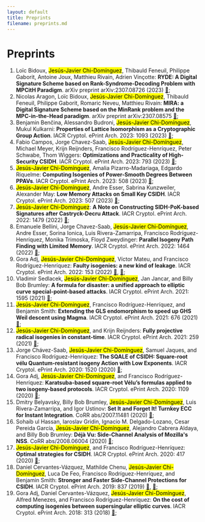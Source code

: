 ```yaml
---
layout: default
title: Preprints
filename: preprints.md
--- 
```


# Preprints

1. Lo&iuml;c Bidoux, <mark>Jes&uacute;s-Javier Chi-Dom&iacute;nguez</mark>, Thibauld Feneuil, Philippe Gaborit, Antoine Joux, Matthieu Rivain, Adrien Vin&ccedil;otte: **RYDE: A Digital Signature Scheme based on Rank-Syndrome-Decoding Problem with MPCitH Paradigm**. arXiv preprint arXiv:2307.08726 (2023) [&#128279;](https://arxiv.org/abs/2307.08726);
2. Nicolas Aragon, Lo&iuml;c Bidoux, <mark>Jes&uacute;s-Javier Chi-Dom&iacute;nguez</mark>, Thibauld Feneuil, Philippe Gaborit, Romaric Neveu, Matthieu Rivain: **MIRA: a Digital Signature Scheme based on the MinRank problem and the MPC-in-the-Head paradigm**. arXiv preprint arXiv:2307.08575 [&#128279;](https://arxiv.org/abs/2307.08575);
3. Benjamin Ben&#269;ina, Alessandro Budroni, <mark>Jes&uacute;s-Javier Chi-Dom&iacute;nguez</mark>, Mukul Kulkarni: **Properties of Lattice Isomorphism as a Cryptographic Group Action**. IACR Cryptol. ePrint Arch. 2023: 1093 (2023) [&#128279;](https://eprint.iacr.org/2023/1093);
4. Fabio Campos, Jorge Chavez-Saab, <mark>Jes&uacute;s-Javier Chi-Dom&iacute;nguez</mark>, Michael Meyer, Krijn Reijnders, Francisco Rodr&iacute;guez-Henr&iacute;quez, Peter Schwabe, Thom Wiggers: **Optimizations and Practicality of High-Security CSIDH**. IACR Cryptol. ePrint Arch. 2023: 793 (2023) [&#128279;](https://eprint.iacr.org/2023/793);
5. <mark>Jes&uacute;s-Javier Chi-Dom&iacute;nguez</mark>, Amalia Pizarro-Madariaga, Edgardo Riquelme: **Computing Isogenies of Power-Smooth Degrees Between PPAVs**. IACR Cryptol. ePrint Arch. 2023: 508 (2023) [&#128279;](https://eprint.iacr.org/2023/508);
6. <mark>Jes&uacute;s-Javier Chi-Dom&iacute;nguez</mark>, Andre Esser, Sabrina Kunzweiler, Alexander May: **Low Memory Attacks on Small Key CSIDH**. IACR Cryptol. ePrint Arch. 2023: 507 (2023) [&#128279;](https://eprint.iacr.org/2023/507);
7. <mark>Jes&uacute;s-Javier Chi-Dom&iacute;nguez</mark>: **A Note on Constructing SIDH-PoK-based Signatures after Castryck-Decru Attack**. IACR Cryptol. ePrint Arch. 2022: 1479 (2022) [&#128279;](https://eprint.iacr.org/2022/1479);
8. Emanuele Bellini, Jorge Chavez-Saab, <mark>Jes&uacute;s-Javier Chi-Dom&iacute;nguez</mark>, Andre Esser, Sorina Ionica, Luis Rivera-Zamarripa, Francisco Rodr&iacute;guez-Henr&iacute;quez, Monika Trimoska, Floyd Zweydinger: **Parallel Isogeny Path Finding with Limited Memory**. IACR Cryptol. ePrint Arch. 2022: 1464 (2022) [&#128279;](https://eprint.iacr.org/2022/1464);
9. Gora Adj, <mark>Jes&uacute;s-Javier Chi-Dom&iacute;nguez</mark>, V&iacute;ctor Mateu, and Francisco Rodr&iacute;guez-Henr&iacute;quez: **Faulty isogenies: a new kind of leakage**. IACR Cryptol. ePrint Arch. 2022: 153 (2022) [&#128279;](https://eprint.iacr.org/2022/153), [&#128279;](https://arxiv.org/abs/2202.04896);
10. Vladimir Sedlacek, <mark>Jes&uacute;s-Javier Chi-Dom&iacute;nguez</mark>, Jan Jancar, and Billy Bob Brumley: **A formula for disaster: a unified approach to elliptic curve special-point-based attacks**. IACR Cryptol. ePrint Arch. 2021: 1595 (2021) [&#128279;](https://eprint.iacr.org/2021/1595);
11. <mark>Jes&uacute;s-Javier Chi-Dom&iacute;nguez</mark>, Francisco Rodr&iacute;guez-Henr&iacute;quez, and Benjamin Smith: **Extending the GLS endomorphism to speed up GHS Weil descent using Magma**. IACR Cryptol. ePrint Arch. 2021: 676 (2021) [&#128279;](https://eprint.iacr.org/2021/676);
12. <mark>Jes&uacute;s-Javier Chi-Dom&iacute;nguez</mark>, and Krijn Reijnders: **Fully projective radical isogenies in constant-time**. IACR Cryptol. ePrint Arch. 2021: 259 (2021) [&#128279;](https://eprint.iacr.org/2021/259);
13. Jorge Ch&aacute;vez-Saab, <mark>Jes&uacute;s-Javier Chi-Dom&iacute;nguez</mark>, Samuel Jaques, and Francisco Rodr&iacute;guez-Henr&iacute;quez: **The SQALE of CSIDH: Square-root v&eacute;lu Quantum-resistant isogeny Action with Low Exponents**. IACR Cryptol. ePrint Arch. 2020: 1520 (2020) [&#128279;](https://eprint.iacr.org/2020/1520);
14. Gora Adj, <mark>Jes&uacute;s-Javier Chi-Dom&iacute;nguez</mark>, and Francisco Rodr&iacute;guez-Henr&iacute;quez: **Karatsuba-based square-root Vélu’s formulas applied to two isogeny-based protocols**. IACR Cryptol. ePrint Arch. 2020: 1109 (2020) [&#128279;](https://eprint.iacr.org/2020/1109);
15. Dmitry Belyavsky, Billy Bob Brumley, <mark>Jes&uacute;s-Javier Chi-Dom&iacute;nguez</mark>, Luis Rivera-Zamarripa, and Igor Ustinov: **Set It and Forget It! Turnkey ECC for Instant Integration**. CoRR abs/2007.11481 (2020) [&#128279;](https://arxiv.org/abs/2007.11481);
16. Sohaib ul Hassan, Iaroslav Gridin, Ignacio M. Delgado-Lozano, Cesar Pereida Garc&iacute;a, <mark>Jes&uacute;s-Javier Chi-Dom&iacute;nguez</mark>, Alejandro Cabrera Aldaya, and Billy Bob Brumley: **D&eacute;j&agrave; Vu: Side-Channel Analysis of Mozilla's NSS**. CoRR abs/2008.06004 (2020) [&#128279;](https://arxiv.org/abs/2008.06004);
17. <mark>Jes&uacute;s-Javier Chi-Dom&iacute;nguez</mark>, and Francisco Rodr&iacute;guez-Henr&iacute;quez: **Optimal strategies for CSIDH**. IACR Cryptol. ePrint Arch. 2020: 417 (2020) [&#128279;](https://eprint.iacr.org/2020/417);
18. Daniel Cervantes-V&aacute;zquez, Mathilde Chenu, <mark>Jes&uacute;s-Javier Chi-Dom&iacute;nguez</mark>, Luca De Feo, Francisco Rodr&iacute;guez-Henr&iacute;quez, and Benjamin Smith: **Stronger and Faster Side-Channel Protections for CSIDH**. IACR Cryptol. ePrint Arch. 2019: 837 (2019) [&#128279;](https://eprint.iacr.org/2019/837), [&#128279;](https://arxiv.org/abs/1907.08704);
19. Gora Adj, Daniel Cervantes-V&aacute;zquez, <mark>Jes&uacute;s-Javier Chi-Dom&iacute;nguez</mark>, Alfred Menezes, and Francisco Rodr&iacute;guez-Henr&iacute;quez: **On the cost of computing isogenies between supersingular elliptic curves**. IACR Cryptol. ePrint Arch. 2018: 313 (2018) [&#128279;](https://eprint.iacr.org/2018/313);

